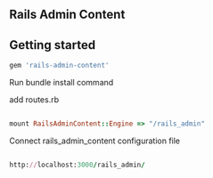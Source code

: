 ## Rails Admin Content

## Getting started   

```ruby
gem 'rails-admin-content'

```

Run bundle install command


add routes.rb

```ruby

mount RailsAdminContent::Engine => "/rails_admin"


```


Connect rails_admin_content configuration file

```ruby

http://localhost:3000/rails_admin/

```
